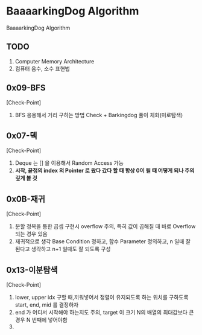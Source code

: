 # BaaaarkingDog Algorithm
BaaaarkingDog Algorithm

## TODO
1. Computer Memory Architecture 
2. 컴퓨터 음수, 소수 표현법

## 0x09-BFS
[Check-Point]
1. BFS 응용해서 거리 구하는 방법 Check + Barkingdog 풀이 체화(미로탐색)

## 0x07-덱
[Check-Point]
1. Deque 는 [] 을 이용해서 Random Access 가능 
2. **시작, 끝점의 index 의 Pointer 로 왔다 갔다 할 때 항상 0이 될 때 어떻게 되나 주의 깊게 볼 것**

## 0x0B-재귀
[Check-Point]
1. 분할 정복을 통한 곱셈 구현시 overflow 주의, 특히 값이 곱해질 때 바로 Overflow 되는 경우 있음
2. 재귀적으로 생각 Base Condition 정하고, 함수 Parameter 정의하고, n 일때 잘 된다고 생각하고 n+1 일때도 잘 되도록 구성


## 0x13-이분탐색
[Check-Point]
1. lower, upper idx 구할 때,끼워넣어서 정렬이 유지되도록 하는 위치를 구하도록 start, end, mid 를 결정하자
2. end 가 어디서 시작해야 하는지도 주의, target 이 크기 N의 배열의 최대값보다 큰 경우 N 번째에 넣어야함
3. 

